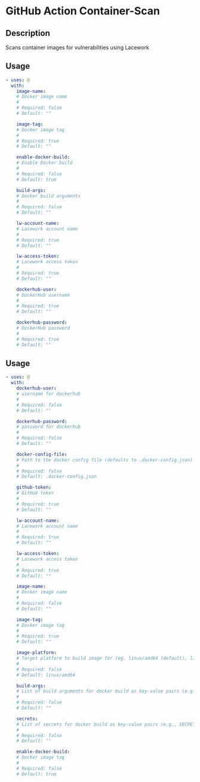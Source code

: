 # GitHub Action Container-Scan

<!-- prettier-ignore-start -->
<!-- action-docs-description source="action.yaml" -->
## Description

Scans container images for vulnerabilities using Lacework
<!-- action-docs-description source="action.yaml" -->

<!-- action-docs-usage source="action.yaml" -->
## Usage

```yaml
- uses: @
  with:
    image-name:
    # Docker image name
    #
    # Required: false
    # Default: ""

    image-tag:
    # Docker image tag
    #
    # Required: true
    # Default: ""

    enable-docker-build:
    # Enable Docker build
    #
    # Required: false
    # Default: true

    build-args:
    # Docker build arguments
    #
    # Required: false
    # Default: ""

    lw-account-name:
    # Lacework account name
    #
    # Required: true
    # Default: ""

    lw-access-token:
    # Lacework access token
    #
    # Required: true
    # Default: ""

    dockerhub-user:
    # DockerHub username
    #
    # Required: true
    # Default: ""

    dockerhub-password:
    # DockerHub password
    #
    # Required: true
    # Default: ""
```
<!-- action-docs-usage source="action.yaml" -->

## Usage

```yaml
- uses: @
  with:
    dockerhub-user:
    # username for dockerhub
    #
    # Required: false
    # Default: ""

    dockerhub-password:
    # password for dockerhub
    #
    # Required: false
    # Default: ""

    docker-config-file:
    # Path to the docker config file (defaults to .docker-config.json) Must contain imageName, may contain dockerfile
    #
    # Required: false
    # Default: .docker-config.json

    github-token:
    # GitHub token
    #
    # Required: true
    # Default: ""

    lw-account-name:
    # Lacework account name
    #
    # Required: true
    # Default: ""

    lw-access-token:
    # Lacework access token
    #
    # Required: true
    # Default: ""

    image-name:
    # Docker image name
    #
    # Required: false
    # Default: ""

    image-tag:
    # Docker image tag
    #
    # Required: true
    # Default: ""

    image-platform:
    # Target platform to build image for (eg. linux/amd64 (default), linux/arm64, etc)
    #
    # Required: false
    # Default: linux/amd64

    build-args:
    # List of build arguments for docker build as key-value pairs (e.g., KEY=VALUE)
    #
    # Required: false
    # Default: ""

    secrets:
    # List of secrets for docker build as key-value pairs (e.g., SECRET_KEY=VALUE)
    #
    # Required: false
    # Default: ""

    enable-docker-build:
    # Docker image tag
    #
    # Required: false
    # Default: true
```

<!-- prettier-ignore-end -->

